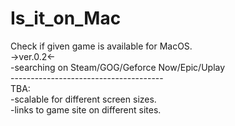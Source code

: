 # Is_it_on_Mac
Check if given game is available for MacOS.<br>
->ver.0.2<-<br>
-searching on Steam/GOG/Geforce Now/Epic/Uplay<br>
--------------------------------------<br>
TBA:<br>
-scalable for different screen sizes.<br>
-links to game site on different sites.<br>

